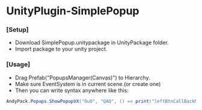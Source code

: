 # UnityPlugin-SimplePopup
### [Setup]
- Download SimplePopup.unitypackage in UnityPackage folder.
- Import package to your unity project.

### [Usage]
- Drag Prefab("PopupsManager(Canvas)") to Hierarchy.
- Make sure EventSystem is in current scene.(or create one)
- Then you can write syntax anywhere like this:

```csharp
AndyPack.Popups.ShowPopupVX("OuO", "QAQ", () => print("leftBtnCallBackMsg"), () => print("rightBtnCallBackMsg"));
```
